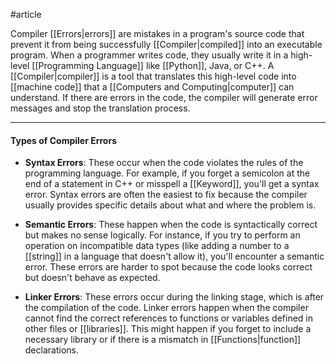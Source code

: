 #article 

Compiler [[Errors|errors]] are mistakes in a program's source code that prevent it from being successfully [[Compiler|compiled]] into an executable program. When a programmer writes code, they usually write it in a high-level [[Programming Language]] like [[Python]], Java, or C++. A [[Compiler|compiler]] is a tool that translates this high-level code into [[machine code]] that a [[Computers and Computing|computer]] can understand. If there are errors in the code, the compiler will generate error messages and stop the translation process.

---
#### Types of Compiler Errors

 * **Syntax Errors**: These occur when the code violates the rules of the programming language. For example, if you forget a semicolon at the end of a statement in C++ or misspell a [[Keyword]], you'll get a syntax error. Syntax errors are often the easiest to fix because the compiler usually provides specific details about what and where the problem is.
 
 * **Semantic Errors**: These happen when the code is syntactically correct but makes no sense logically. For instance, if you try to perform an operation on incompatible data types (like adding a number to a [[string]] in a language that doesn't allow it), you'll encounter a semantic error. These errors are harder to spot because the code looks correct but doesn't behave as expected.
 
 * **Linker Errors**: These errors occur during the linking stage, which is after the compilation of the code. Linker errors happen when the compiler cannot find the correct references to functions or variables defined in other files or [[libraries]]. This might happen if you forget to include a necessary library or if there is a mismatch in [[Functions|function]] declarations.

